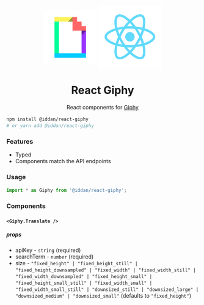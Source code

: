 <div align="center" href="">
  <img height="140" src="assets/giphy.png" alt="Giphy Logo" align="center" />
  <img width="167" src="assets/react.svg" alt="React Logo" align="center" />
  <h1>React Giphy</h1>
  <p>React components for <a href="https://developers.giphy.com/docs/">Giphy</a></p>
</div>

```bash
npm install @iddan/react-giphy
# or yarn add @iddan/react-giphy
```

### Features

 - Typed
 - Components match the API endpoints


### Usage

```javascript
import * as Giphy from '@iddan/react-giphy';
```

### Components

#### `<Giphy.Translate />`

##### props

 - apiKey - `string` (required)
 - searchTerm - `number` (required)
 - size - `"fixed_height" | "fixed_height_still" | "fixed_height_downsampled" | "fixed_width" | "fixed_width_still" | "fixed_width_downsampled" | "fixed_height_small" | "fixed_height_small_still" | "fixed_width_small" | "fixed_width_small_still" | "downsized_still" | "downsized_large" | "downsized_medium" | "downsized_small"` (defaults to `"fixed_height"`)
